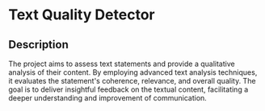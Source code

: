 # Text Quality Detector

## Description

The project aims to assess text statements and provide a qualitative analysis of their content. By employing advanced text analysis techniques, it evaluates the statement's coherence, relevance, and overall quality. The goal is to deliver insightful feedback on the textual content, facilitating a deeper understanding and improvement of communication.

